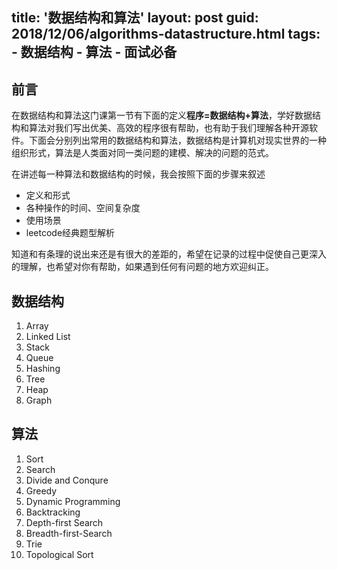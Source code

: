 title: '数据结构和算法' 
layout: post
guid: 2018/12/06/algorithms-datastructure.html
tags:
    - 数据结构
    - 算法
    - 面试必备
---

## 前言
在数据结构和算法这门课第一节有下面的定义**程序=数据结构+算法**，学好数据结构和算法对我们写出优美、高效的程序很有帮助，也有助于我们理解各种开源软件。下面会分别列出常用的数据结构和算法，数据结构是计算机对现实世界的一种组织形式，算法是人类面对同一类问题的建模、解决的问题的范式。

在讲述每一种算法和数据结构的时候，我会按照下面的步骤来叙述

- 定义和形式
- 各种操作的时间、空间复杂度
- 使用场景
- leetcode经典题型解析

知道和有条理的说出来还是有很大的差距的，希望在记录的过程中促使自己更深入的理解，也希望对你有帮助，如果遇到任何有问题的地方欢迎纠正。


## 数据结构

1. Array
2. Linked List
3. Stack
4. Queue
5. Hashing
6. Tree
7. Heap
8. Graph

## 算法
1. Sort
2. Search
3. Divide and Conqure
4. Greedy
4. Dynamic Programming
5. Backtracking
6. Depth-first Search
7. Breadth-first-Search
8. Trie
9. Topological Sort





